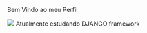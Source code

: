 Bem Vindo ao meu Perfil

<img src="https://cdn.jsdelivr.net/gh/devicons/devicon@latest/icons/django/django-plain.svg" /> Atualmente estudando DJANGO framework


